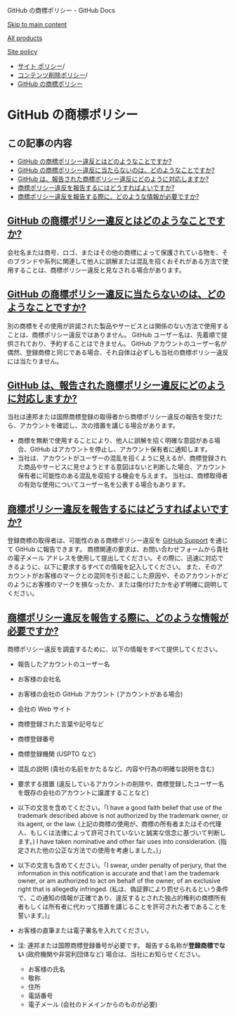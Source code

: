 GitHub の商標ポリシー - GitHub Docs

[Skip to main content](#main-content)

[All products](/ja)

[Site policy](/site-policy)

* [サイト ポリシー](/ja/site-policy)/
* [コンテンツ削除ポリシー](/ja/site-policy/content-removal-policies)/
* [GitHub の商標ポリシー](/ja/site-policy/content-removal-policies/github-trademark-policy)

GitHub の商標ポリシー
==========

この記事の内容
----------

* [GitHub の商標ポリシー違反とはどのようなことですか?](#what-is-a-github-trademark-policy-violation)
* [GitHub の商標ポリシー違反に当たらないのは、どのようなことですか?](#what-is-not-a-github-trademark-policy-violation)
* [GitHub は、報告された商標ポリシー違反にどのように対応しますか?](#how-does-github-respond-to-reported-trademark-policy-violations)
* [商標ポリシー違反を報告するにはどうすればよいですか?](#how-do-i-report-a-trademark-policy-violation)
* [商標ポリシー違反を報告する際に、どのような情報が必要ですか?](#what-information-is-required-when-reporting-trademark-policy-violations)

[GitHub の商標ポリシー違反とはどのようなことですか?](#what-is-a-github-trademark-policy-violation)
----------

会社名または商号、ロゴ、またはその他の商標によって保護されている物を、そのブランドや系列に関連して他人に誤解または混乱を招くおそれがある方法で使用することは、商標ポリシー違反と見なされる場合があります。

[GitHub の商標ポリシー違反に当たらないのは、どのようなことですか?](#what-is-not-a-github-trademark-policy-violation)
----------

別の商標をその使用が許諾された製品やサービスとは関係のない方法で使用することは、商標ポリシー違反ではありません。 GitHub ユーザー名は、先着順で提供されており、予約することはできません。 GitHub アカウントのユーザー名が偶然、登録商標と同じである場合、それ自体は必ずしも当社の商標ポリシー違反には当たりません。

[GitHub は、報告された商標ポリシー違反にどのように対応しますか?](#how-does-github-respond-to-reported-trademark-policy-violations)
----------

当社は連邦または国際商標登録の取得者から商標ポリシー違反の報告を受けたら、アカウントを確認し、次の措置を講じる場合があります。

* 商標を無断で使用することにより、他人に誤解を招く明確な意図がある場合、GitHub はアカウントを停止し、アカウント保有者に通知します。
* 当社は、アカウントがユーザーの混乱を招くように見えるが、商標登録された商品やサービスに見せようとする意図はないと判断した場合、アカウント保有者に可能性のある混乱を収拾する機会を与えます。 当社は、商標取得者の有効な使用についてユーザー名を公表する場合もあります。

[商標ポリシー違反を報告するにはどうすればよいですか?](#how-do-i-report-a-trademark-policy-violation)
----------

登録商標の取得者は、可能性のある商標ポリシー違反を [GitHub Support](https://support.github.com/) を通じて GitHub に報告できます。 商標関連の要求は、お問い合わせフォームから貴社の電子メール アドレスを使用して提出してください。その際に、迅速に対応できるように、以下に要求するすべての情報を記入してください。 また、そのアカウントがお客様のマークとの混同を引き起こした原因や、そのアカウントがどのようにお客様のマークを損なったか、または傷付けたかを必ず明確に説明してください。

[商標ポリシー違反を報告する際に、どのような情報が必要ですか?](#what-information-is-required-when-reporting-trademark-policy-violations)
----------

商標ポリシー違反を調査するために、以下の情報をすべて提供してください。

* 報告したアカウントのユーザー名

* お客様の会社名

* お客様の会社の GitHub アカウント (アカウントがある場合)

* 会社の Web サイト

* 商標登録された言葉や記号など

* 商標登録番号

* 商標登録機関 (USPTO など)

* 混乱の説明 (貴社の名前をかたるなど。内容や行為の明確な説明を含む)

* 要求する措置 (違反しているアカウントの削除や、商標登録したユーザー名を既存の会社のアカウントに譲渡することなど)

* 以下の文言を含めてください。「I have a good faith belief that use of the trademark described above is not authorized by the trademark owner, or its agent, or the law. (上記の商標の使用が、商標の所有者またはその代理人、もしくは法律によって許可されていないと誠実な信念に基づいて判断します。) I have taken nominative and other fair uses into consideration. (指定された他の公正な方法での使用を考慮しました。)」

* 以下の文言も含めてください。「I swear, under penalty of perjury, that the information in this notification is accurate and that I am the trademark owner, or am authorized to act on behalf of the owner, of an exclusive right that is allegedly infringed. (私は、偽証罪により罰せられるという条件で、この通知の情報が正確であり、違反するとされた独占的権利の商標所有者もしくは所有者に代わって措置を講じることを許可された者であることを誓います。)」

* お客様の直筆または電子署名を入れてください。

* 注: 連邦または国際商標登録番号が必要です。 報告する名称が**登録商標でない** (政府機関や非営利団体など) 場合は、当社にお知らせください。

  * お客様の氏名
  * 敬称
  * 住所
  * 電話番号
  * 電子メール (会社のドメインからのものが必要)
